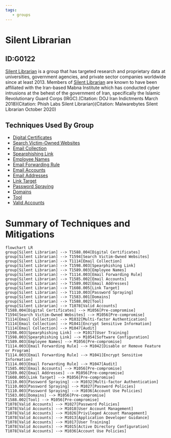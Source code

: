 ```yaml
---
tags:
   - groups
---
```

# Silent Librarian
## ID:G0122
[Silent Librarian](/mitre/groups/G0122) is a group that has targeted research and proprietary data at universities, government agencies, and private sector companies worldwide since at least 2013. Members of  [Silent Librarian](/mitre/groups/G0122) are known to have been affiliated with the Iran-based Mabna Institute which has conducted cyber intrusions at the behest of the government of Iran, specifically the Islamic Revolutionary Guard Corps (IRGC).(Citation: DOJ Iran Indictments March 2018)(Citation: Phish Labs Silent Librarian)(Citation: Malwarebytes Silent Librarian October 2020)
## Techniques Used By Group
* [Digital Certificates](/mitre/techniques/T1588/004)
* [Search Victim-Owned Websites](/mitre/techniques/T1594)
* [Email Collection](/mitre/techniques/T1114)
* [Spearphishing Link](/mitre/techniques/T1598/003)
* [Employee Names](/mitre/techniques/T1589/003)
* [Email Forwarding Rule](/mitre/techniques/T1114/003)
* [Email Accounts](/mitre/techniques/T1585/002)
* [Email Addresses](/mitre/techniques/T1589/002)
* [Link Target](/mitre/techniques/T1608/005)
* [Password Spraying](/mitre/techniques/T1110/003)
* [Domains](/mitre/techniques/T1583/001)
* [Tool](/mitre/techniques/T1588/002)
* [Valid Accounts](/mitre/techniques/T1078)

# Summary of Techniques and Mitigations
```mermaid
flowchart LR
group[Silent Librarian] --> T1588.004[Digital Certificates]
group[Silent Librarian] --> T1594[Search Victim-Owned Websites]
group[Silent Librarian] --> T1114[Email Collection]
group[Silent Librarian] --> T1598.003[Spearphishing Link]
group[Silent Librarian] --> T1589.003[Employee Names]
group[Silent Librarian] --> T1114.003[Email Forwarding Rule]
group[Silent Librarian] --> T1585.002[Email Accounts]
group[Silent Librarian] --> T1589.002[Email Addresses]
group[Silent Librarian] --> T1608.005[Link Target]
group[Silent Librarian] --> T1110.003[Password Spraying]
group[Silent Librarian] --> T1583.001[Domains]
group[Silent Librarian] --> T1588.002[Tool]
group[Silent Librarian] --> T1078[Valid Accounts]
T1588.004[Digital Certificates] --> M1056[Pre-compromise]
T1594[Search Victim-Owned Websites] --> M1056[Pre-compromise]
T1114[Email Collection] --> M1032[Multi-factor Authentication]
T1114[Email Collection] --> M1041[Encrypt Sensitive Information]
T1114[Email Collection] --> M1047[Audit]
T1598.003[Spearphishing Link] --> M1017[User Training]
T1598.003[Spearphishing Link] --> M1054[Software Configuration]
T1589.003[Employee Names] --> M1056[Pre-compromise]
T1114.003[Email Forwarding Rule] --> M1042[Disable or Remove Feature or Program]
T1114.003[Email Forwarding Rule] --> M1041[Encrypt Sensitive Information]
T1114.003[Email Forwarding Rule] --> M1047[Audit]
T1585.002[Email Accounts] --> M1056[Pre-compromise]
T1589.002[Email Addresses] --> M1056[Pre-compromise]
T1608.005[Link Target] --> M1056[Pre-compromise]
T1110.003[Password Spraying] --> M1032[Multi-factor Authentication]
T1110.003[Password Spraying] --> M1027[Password Policies]
T1110.003[Password Spraying] --> M1036[Account Use Policies]
T1583.001[Domains] --> M1056[Pre-compromise]
T1588.002[Tool] --> M1056[Pre-compromise]
T1078[Valid Accounts] --> M1027[Password Policies]
T1078[Valid Accounts] --> M1018[User Account Management]
T1078[Valid Accounts] --> M1026[Privileged Account Management]
T1078[Valid Accounts] --> M1013[Application Developer Guidance]
T1078[Valid Accounts] --> M1017[User Training]
T1078[Valid Accounts] --> M1015[Active Directory Configuration]
T1078[Valid Accounts] --> M1036[Account Use Policies]
```